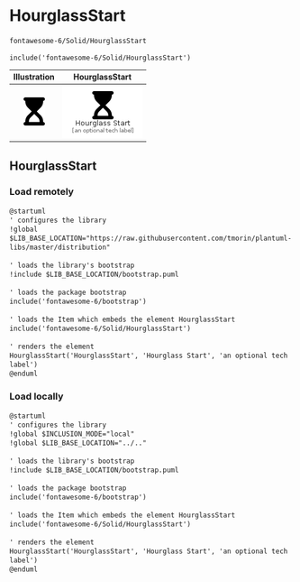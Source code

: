 # HourglassStart


```text
fontawesome-6/Solid/HourglassStart
```

```text
include('fontawesome-6/Solid/HourglassStart')
```



| Illustration | HourglassStart |
| :---: | :---: |
| ![illustration for Illustration](../../fontawesome-6/Solid/HourglassStart.png) | ![illustration for HourglassStart](../../fontawesome-6/Solid/HourglassStart.Local.png) |




## HourglassStart

### Load remotely
```plantuml
@startuml
' configures the library
!global $LIB_BASE_LOCATION="https://raw.githubusercontent.com/tmorin/plantuml-libs/master/distribution"

' loads the library's bootstrap
!include $LIB_BASE_LOCATION/bootstrap.puml

' loads the package bootstrap
include('fontawesome-6/bootstrap')

' loads the Item which embeds the element HourglassStart
include('fontawesome-6/Solid/HourglassStart')

' renders the element
HourglassStart('HourglassStart', 'Hourglass Start', 'an optional tech label')
@enduml
```

### Load locally
```plantuml
@startuml
' configures the library
!global $INCLUSION_MODE="local"
!global $LIB_BASE_LOCATION="../.."

' loads the library's bootstrap
!include $LIB_BASE_LOCATION/bootstrap.puml

' loads the package bootstrap
include('fontawesome-6/bootstrap')

' loads the Item which embeds the element HourglassStart
include('fontawesome-6/Solid/HourglassStart')

' renders the element
HourglassStart('HourglassStart', 'Hourglass Start', 'an optional tech label')
@enduml
```

